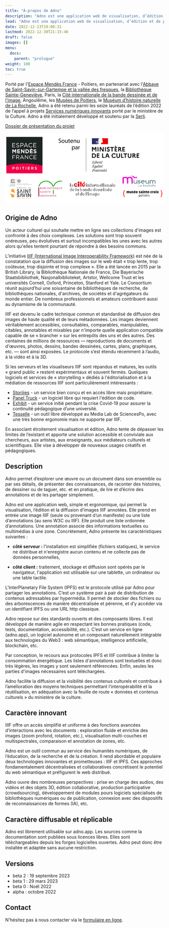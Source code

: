 ```yaml
---
title: "À-propos de Adno"
description: "Adno est une application web de visualisation, d’édition et de partage de récits et de parcours sur des images statiques et des images IIIF. Elle s'adresse principalement aux médiateurs culturels et scientifiques ainsi qu'aux enseignants. Elle concerne notamment les fonds patrimoniaux, les archives, les bibliothèques, la recherche scientifique, les humanités numériques, et plus généralement la valorisation de données culturelles et scientifiques."
lead: "Adno est une application web de visualisation, d’édition et de partage de récits et de parcours sur des images statiques et des images IIIF. Elle s'adresse principalement aux médiateurs culturels et scientifiques ainsi qu'aux enseignants. Elle concerne notamment les fonds patrimoniaux, les archives, les bibliothèques, la recherche scientifique, les humanités numériques, et plus généralement la valorisation de données culturelles et scientifiques."
date: 2022-12-23T19:08:31
lastmod: 2022-12-30T21:15:46  
draft: false
images: []
menu:
  docs:
    parent: "prologue"
weight: 100
toc: true
---
```


Porté par l'[Espace Mendès France](https://emf.fr) - Poitiers, en partenariat avec l'[Abbaye de Saint-Savin-sur-Gartempe et la vallée des fresques](https://www.abbaye-saint-savin.fr/), la [Bibliothèque Sainte-Geneviève](https://www.bsg.univ-paris3.fr/iguana/www.main.cls), Paris, la [Cité internationale de la bande dessinée et de l'image](http://www.citebd.org/), Angoulême, les [Musées de Poitiers](https://www.poitiers.fr/c__231_977__accueil_musee_sainte_croix.html), le [Muséum d’histoire naturelle de La Rochelle](https://museum.larochelle.fr/), Adno  a été retenu parmi les seize lauréats de l’édition 2022 de l’appel à projets [Services numériques innovants](https://www.culture.gouv.fr/Presse/Communiques-de-presse/Resultats-de-l-appel-a-projets-Services-numeriques-innovants-2022) porté par le ministère de la Culture. Adno a été initialement développé et soutenu par la [Serli](https://www.serli.com/).

[Dossier de présentation du projet](/fr/blog/pr%C3%A9sentation-du-projet/EspaceMendesFrance_PresentationProjet.pdf) 

![Logos](bloc-logos.png)

## Origine de Adno

Un acteur culturel qui souhaite mettre en ligne ses collections d'images est confronté à des choix complexes. Les solutions sont trop souvent onéreuses, peu évolutives et surtout incompatibles les unes avec les autres alors qu'elles tentent pourtant de répondre à des besoins communs.

L’initiative [IIIF (International Image Interoperability Framework)](https://iiif.io) est née de la constatation que la diffusion des images sur le web était « trop lente, trop coûteuse, trop disjointe et trop complexe ». Elle a été lancée en 2015 par la British Library, la Bibliothèque Nationale de France, Die Bayerische Staatsbibliothek, Nasjonalbiblioteket, Artstor, Wellcome Trust et les universités Cornell, Oxford, Princeton, Stanford et Yale. Le Consortium réunit aujourd’hui une soixantaine de bibliothèques de recherche, de bibliothèques nationales, d'archives, de sociétés et d'agrégateurs du monde entier. De nombreux professionnels et amateurs contribuent aussi au dynamisme de la communauté.

IIIF est devenu le cadre technique commun et standardisé de diffusion des images de haute qualité et de leurs métadonnées. Les images deviennent véritablement accessibles, consultables, comparables, manipulables, citables, annotables et mixables par n'importe quelle application compatible capable de se « brancher » sur les entrepôts des uns et des autres. Des centaines de millions de ressources — reproductions de documents et d'œuvres, photos, dessins, bandes dessinées, cartes, plans, graphiques,  etc. — sont ainsi exposées.  Le protocole s’est étendu récemment à l’audio, à la vidéo et à la 3D.

Si les serveurs et les visualiseurs IIIF sont répandus et matures, les outils « grand public » restent expérimentaux et souvent fermés. Quelques logiciels et services de « storytelling » dédiés à l'éditorialisation et à la médiation de ressources IIIF sont particulièrement intéressants :  

- [Storiiies](https://storiiies.cogapp.com/) - un service bien conçu et en accès libre mais propriétaire.
- [Panel Truck](https://cartinal.leventhalmap.org/documentation/panel-truck.html) - un logiciel libre qui requiert l'édition de code.
- [Exhibit](https://www.exhibit.so/) - un service initié pendant la crise Covid-19 pour assurer la continuité pédagogique d’une université.
- [Tesselle](https://medialab.sciencespo.fr/outils/tesselle/) - un outil libre développé au Media Lab de SciencesPo,  avec une très bonne ergonomie mais ne supporte par IIIF.

En associant étroitement visualisation et édition, Adno tente de dépasser les limites de l’existant et apporte une solution accessible et conviviale aux chercheurs, aux artistes, aux enseignants, aux médiateurs culturels et scientifiques. Elle vise à développer de nouveaux usages créatifs et pédagogiques.

## Description

Adno permet d’explorer une œuvre ou un document dans son ensemble ou par ses détails, de présenter des connaissances, de raconter des histoires, de dessiner ou de taguer, etc. et en pratique, de lire et d’écrire des annotations et de les partager simplement.  

Adno est une application web, simple et ergonomique, qui permet la visualisation, l’édition et la diffusion d’images IIIF annotées. Elle prend en entrée une image IIIF (seule ou provenant d’un manifeste) ou une liste d’annotations (au sens W3C ou IIIF). Elle produit une liste ordonnée d’annotations. Une annotation associe des informations textuelles ou multimédias à une zone.  Concrètement, Adno présente les caractéristiques suivantes :

- __côté serveur :__ l'installation est simplifiée (fichiers statiques), le service ne distribue et n'enregistre aucun contenu et ne collecte pas de données personnelles,

- __côté client :__ traitement, stockage et diffusion sont opérés par le navigateur, l'application est utilisable sur une tablette, un ordinateur ou une table tactile.

L'InterPlanetary File System (IPFS) est le protocole utilisé par Adno pour partager les annotations. C’est un système pair à pair de distribution de contenus adressables par hypermédia. Il permet de stocker des fichiers ou des arborescences de manière décentralisée et pérenne, et d’y accéder via un identifiant IPFS ou une URL http classique.

Adno repose sur des standards ouverts et des composants libres. Il est développé de manière agile en respectant les bonnes pratiques (code, tests, documentation, accessibilité, etc.).  C’est un service en ligne (adno.app), un logiciel autonome et un composant naturellement intégrable aux technologies du Web3 : web sémantique, intelligence artificielle, blockchain, etc.

Par conception, le recours aux protocoles IPFS et IIIF contribue à limiter la consommation énergétique. Les  listes d'annotations sont textuelles et donc très légères, les images y sont seulement référencées. Enfin, seules les parties d'images nécessaires sont téléchargées.

Adno facilite la diffusion et la visibilité des contenus culturels et contribue à l’amélioration des moyens techniques permettant l’interopérabilité et la réutilisation, en adéquation avec la feuille de route « données et contenus culturels » du ministère de la culture.

## Caractère innovant

IIIF offre un accès simplifié et uniforme à des fonctions avancées d’interactions avec les documents : exploration fluide et enrichie des images (zoom profond, rotation, etc.), visualisation multi-couches et multispectrales, comparaison et annotation de zones, etc.

Adno est un outil commun au service des humanités numériques, de l’éducation, de la recherche et de la création. Il rend abordable et populaire deux technologies innovantes et prometteuses : IIIF et IPFS. Ces approches fondamentalement décentralisées et collaboratives concrétisent le potentiel du web sémantique et préfigurent le web distribué.   

Adno ouvre des nombreuses perspectives : prise en charge des audios, des vidéos et des objets 3D, édition collaborative, production participative (crowdsourcing), développement de modules pours logiciels spécialisés de bibliothèques numériques ou de publication, connexion avec des dispositifs de reconnaissances de formes (IA), etc.

## Caractère diffusable et réplicable

Adno est librement utilisable sur adno.app. Les sources comme la documentation sont publiées sous licences libres. Elles sont téléchargeables depuis les forges logicielles ouvertes. Adno peut donc être installée et adaptée sans aucune restriction.

## Versions

- beta 2 : 19 septembre 2023
- beta 1 : 29 mars 2023
- beta 0 : Noël 2022
- alpha : octobre 2022

## Contact

N'hésitez pas à nous contacter via le [formulaire en ligne](https://adno.app/contact/).
